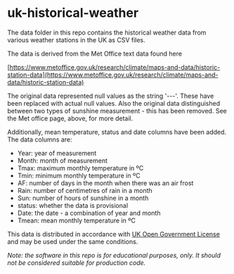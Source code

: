 # uk-historical-weather

The data folder in this repo contains the historical weather data from various weather stations in the UK as CSV files.

The data is derived from the Met Office text data found here

[https://www.metoffice.gov.uk/research/climate/maps-and-data/historic-station-data](https://www.metoffice.gov.uk/research/climate/maps-and-data/historic-station-data)

The original data represented null values as the string '---'. These have been replaced with actual null values. Also the original data distinguished between two types of sunshine measurement - this has been removed. See the Met office page, above, for more detail.

Additionally, mean temperature, status and date columns have been added. The data columns are:

- Year: year of measurement
- Month: month of measurement
- Tmax: maximum monthly temperature in ºC
- Tmin: minimum monthly temperature in ºC
- AF: number of days in the month when there was an air frost
- Rain: number of centimetres of rain in a month
- Sun: number of hours of sunshine in a month
- status: whether the data is provisional
- Date: the date - a combination of year and month
- Tmean: mean monthly temperature in ºC

This data is distributed in accordance with [UK Open Government License](https://www.nationalarchives.gov.uk/doc/open-government-licence/version/3/) and may be used under the same conditions.

_Note: the software in this repo is for educational purposes, only. It should not be considered suitable for production code._
